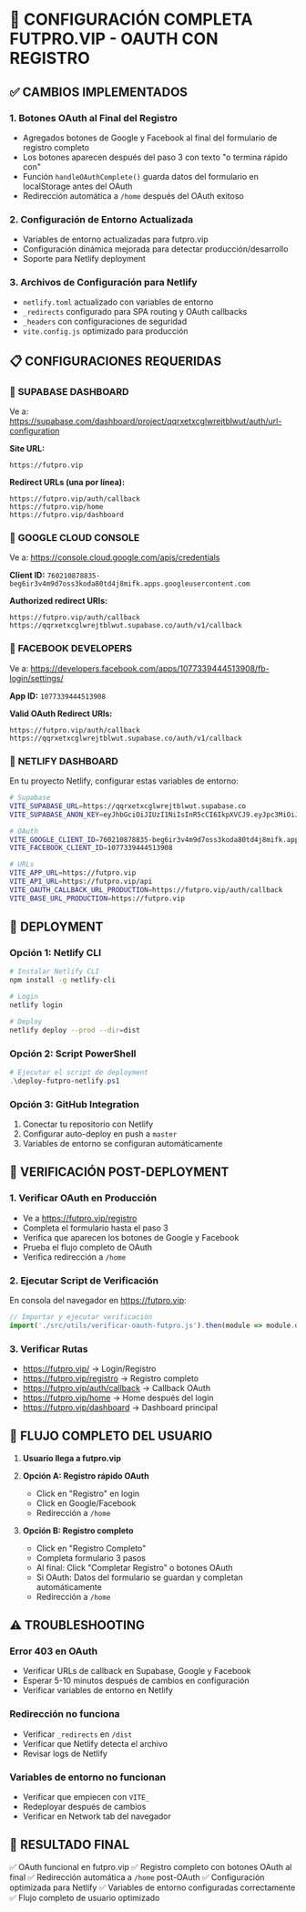 # 🚀 CONFIGURACIÓN COMPLETA FUTPRO.VIP - OAUTH CON REGISTRO

## ✅ CAMBIOS IMPLEMENTADOS

### 1. **Botones OAuth al Final del Registro**
- Agregados botones de Google y Facebook al final del formulario de registro completo
- Los botones aparecen después del paso 3 con texto "o termina rápido con"
- Función `handleOAuthComplete()` guarda datos del formulario en localStorage antes del OAuth
- Redirección automática a `/home` después del OAuth exitoso

### 2. **Configuración de Entorno Actualizada**
- Variables de entorno actualizadas para futpro.vip
- Configuración dinámica mejorada para detectar producción/desarrollo
- Soporte para Netlify deployment

### 3. **Archivos de Configuración para Netlify**
- `netlify.toml` actualizado con variables de entorno
- `_redirects` configurado para SPA routing y OAuth callbacks
- `_headers` con configuraciones de seguridad
- `vite.config.js` optimizado para producción

## 📋 CONFIGURACIONES REQUERIDAS

### 🔧 **SUPABASE DASHBOARD**
Ve a: https://supabase.com/dashboard/project/qqrxetxcglwrejtblwut/auth/url-configuration

**Site URL:**
```
https://futpro.vip
```

**Redirect URLs (una por línea):**
```
https://futpro.vip/auth/callback
https://futpro.vip/home
https://futpro.vip/dashboard
```

### 🔧 **GOOGLE CLOUD CONSOLE**
Ve a: https://console.cloud.google.com/apis/credentials

**Client ID:** `760210878835-beg6ir3v4m9d7oss3koda80td4j8mifk.apps.googleusercontent.com`

**Authorized redirect URIs:**
```
https://futpro.vip/auth/callback
https://qqrxetxcglwrejtblwut.supabase.co/auth/v1/callback
```

### 🔧 **FACEBOOK DEVELOPERS**
Ve a: https://developers.facebook.com/apps/1077339444513908/fb-login/settings/

**App ID:** `1077339444513908`

**Valid OAuth Redirect URIs:**
```
https://futpro.vip/auth/callback
https://qqrxetxcglwrejtblwut.supabase.co/auth/v1/callback
```

### 🔧 **NETLIFY DASHBOARD**
En tu proyecto Netlify, configurar estas variables de entorno:

```bash
# Supabase
VITE_SUPABASE_URL=https://qqrxetxcglwrejtblwut.supabase.co
VITE_SUPABASE_ANON_KEY=eyJhbGciOiJIUzI1NiIsInR5cCI6IkpXVCJ9.eyJpc3MiOiJzdXBhYmFzZSIsInJlZiI6InFxcnhldHhjZ2x3cmVqdGJsd3V0Iiwicm9sZSI6ImFub24iLCJpYXQiOjE3NTQyNDU0NzQsImV4cCI6MjA2OTgyMTQ3NH0.F6GSIfkPgpgrcXkJU8b2PHhv-T5Lh36WSS2xdiuH-C8

# OAuth
VITE_GOOGLE_CLIENT_ID=760210878835-beg6ir3v4m9d7oss3koda80td4j8mifk.apps.googleusercontent.com
VITE_FACEBOOK_CLIENT_ID=1077339444513908

# URLs
VITE_APP_URL=https://futpro.vip
VITE_API_URL=https://futpro.vip/api
VITE_OAUTH_CALLBACK_URL_PRODUCTION=https://futpro.vip/auth/callback
VITE_BASE_URL_PRODUCTION=https://futpro.vip
```

## 🚀 DEPLOYMENT

### **Opción 1: Netlify CLI**
```bash
# Instalar Netlify CLI
npm install -g netlify-cli

# Login
netlify login

# Deploy
netlify deploy --prod --dir=dist
```

### **Opción 2: Script PowerShell**
```powershell
# Ejecutar el script de deployment
.\deploy-futpro-netlify.ps1
```

### **Opción 3: GitHub Integration**
1. Conectar tu repositorio con Netlify
2. Configurar auto-deploy en push a `master`
3. Variables de entorno se configuran automáticamente

## 🧪 VERIFICACIÓN POST-DEPLOYMENT

### 1. **Verificar OAuth en Producción**
- Ve a https://futpro.vip/registro
- Completa el formulario hasta el paso 3
- Verifica que aparecen los botones de Google y Facebook
- Prueba el flujo completo de OAuth
- Verifica redirección a `/home`

### 2. **Ejecutar Script de Verificación**
En consola del navegador en https://futpro.vip:
```javascript
// Importar y ejecutar verificación
import('./src/utils/verificar-oauth-futpro.js').then(module => module.default());
```

### 3. **Verificar Rutas**
- https://futpro.vip/ → Login/Registro
- https://futpro.vip/registro → Registro completo
- https://futpro.vip/auth/callback → Callback OAuth
- https://futpro.vip/home → Home después del login
- https://futpro.vip/dashboard → Dashboard principal

## 🎯 FLUJO COMPLETO DEL USUARIO

1. **Usuario llega a futpro.vip**
2. **Opción A: Registro rápido OAuth**
   - Click en "Registro" en login
   - Click en Google/Facebook
   - Redirección a `/home`

3. **Opción B: Registro completo**
   - Click en "Registro Completo"
   - Completa formulario 3 pasos
   - Al final: Click "Completar Registro" o botones OAuth
   - Si OAuth: Datos del formulario se guardan y completan automáticamente
   - Redirección a `/home`

## ⚠️ TROUBLESHOOTING

### Error 403 en OAuth
- Verificar URLs de callback en Supabase, Google y Facebook
- Esperar 5-10 minutos después de cambios en configuración
- Verificar variables de entorno en Netlify

### Redirección no funciona
- Verificar `_redirects` en `/dist`
- Verificar que Netlify detecta el archivo
- Revisar logs de Netlify

### Variables de entorno no funcionan
- Verificar que empiecen con `VITE_`
- Redeployar después de cambios
- Verificar en Network tab del navegador

## 🎉 RESULTADO FINAL

✅ OAuth funcional en futpro.vip
✅ Registro completo con botones OAuth al final
✅ Redirección automática a `/home` post-OAuth
✅ Configuración optimizada para Netlify
✅ Variables de entorno configuradas correctamente
✅ Flujo completo de usuario optimizado